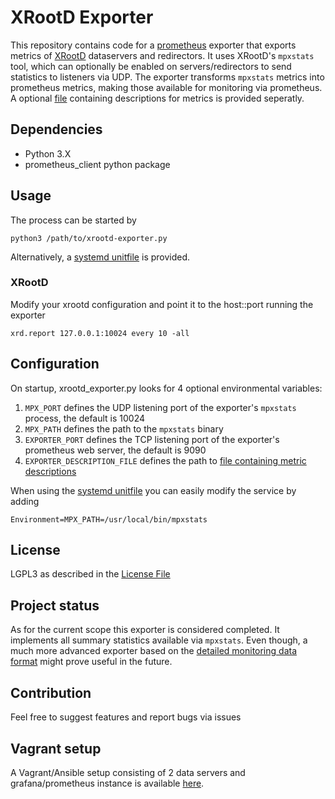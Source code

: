 # XRootD Exporter

This repository contains code for a [prometheus](https://prometheus.io/) exporter that exports metrics of [XRootD](https://xrootd.slac.stanford.edu/) dataservers and redirectors.
It uses XRootD's `mpxstats` tool, which can optionally be enabled on servers/redirectors to send statistics to listeners via UDP.
The exporter transforms `mpxstats` metrics into prometheus metrics, making those available for monitoring via prometheus.
A optional [file](./descriptions.cfg) containing descriptions for metrics is provided seperatly.

## Dependencies

* Python 3.X
* prometheus_client python package

## Usage

The process can be started by 

```
python3 /path/to/xrootd-exporter.py
```

Alternatively, a [systemd unitfile](./xrootd-exporter@.service) is provided.

### XRootD 

Modify your xrootd configuration and point it to the host::port running the exporter

```
xrd.report 127.0.0.1:10024 every 10 -all
```


## Configuration

On startup, xrootd_exporter.py looks for 4 optional environmental variables:

1) `MPX_PORT` defines the UDP listening port of the exporter's `mpxstats` process, the default is 10024
2) `MPX_PATH` defines the path to the `mpxstats` binary 
3) `EXPORTER_PORT` defines the TCP listening port of the exporter's prometheus web server, the default is 9090
4) `EXPORTER_DESCRIPTION_FILE` defines the path to [file containing metric descriptions](./descriptions.cfg)

When using the [systemd unitfile](./xrootd-exporter@.service) you can easily modify the service by adding

```
Environment=MPX_PATH=/usr/local/bin/mpxstats
```

## License

LGPL3 as described in the [License File](./LICENSE)

## Project status

As for the current scope this exporter is considered completed.
It implements all summary statistics available via `mpxstats`.
Even though, a much more advanced exporter based on the [detailed monitoring data format](https://xrootd.slac.stanford.edu/doc/dev55/xrd_monitoring.htm#_Toc99653748) might prove useful in the future.

## Contribution

Feel free to suggest features and report bugs via issues

## Vagrant setup

A Vagrant/Ansible setup consisting of 2 data servers and grafana/prometheus instance is available [here](https://git.gsi.de/dc/xrootd-monitor).
